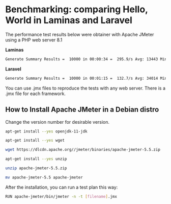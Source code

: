 # Benchmarking: comparing Hello, World in Laminas and Laravel

The performance test results below were obtainer with Apache JMeter using a PHP web server 8.1

**Laminas**

```bash
Generate Summary Results =  10000 in 00:00:34 =  295.9/s Avg: 13443 Min:   142 Max: 24886 Err:     0 (0.00%)
```

**Laravel**

```bash
Generate Summary Results =  10000 in 00:01:15 =  132.7/s Avg: 34014 Min:  1013 Max: 67137 Err:     0 (0.00%)
```

You can use .jmx files to reproduce the tests with any web server. There is a .jmx file for each framework.

## How to Install Apache JMeter in a Debian distro

Change the version number for desirable version.

```bash
apt-get install --yes openjdk-11-jdk

apt-get install --yes wget 

wget https://dlcdn.apache.org//jmeter/binaries/apache-jmeter-5.5.zip

apt-get install --yes unzip 

unzip apache-jmeter-5.5.zip

mv apache-jmeter-5.5 apache-jmeter
```

After the installation, you can run a test plan this way:

```bash
RUN apache-jmeter/bin/jmeter -n -t [filename].jmx
```